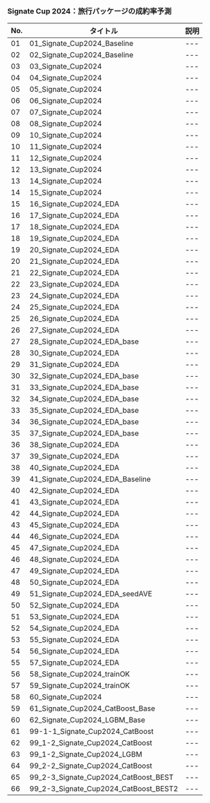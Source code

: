 ### Signate Cup 2024：旅行パッケージの成約率予測
|  No. | タイトル | 説明 |
|------|-----|---|
| 01   | 01_Signate_Cup2024_Baseline  | ---   |
| 02   | 02_Signate_Cup2024_Baseline  | ---   |
| 03   | 03_Signate_Cup2024  | ---   |
| 04   | 04_Signate_Cup2024  | ---   |
| 05   | 05_Signate_Cup2024  | ---   |
| 06   | 06_Signate_Cup2024  | ---   |
| 07   | 07_Signate_Cup2024  | ---   |
| 08   | 08_Signate_Cup2024  | ---   |
| 09   | 10_Signate_Cup2024  | ---   |
| 10   | 11_Signate_Cup2024  | ---   |
| 11   | 12_Signate_Cup2024  | ---   |
| 12   | 13_Signate_Cup2024  | ---   |
| 13   | 14_Signate_Cup2024  | ---   |
| 14   | 15_Signate_Cup2024  | ---   |
| 15   | 16_Signate_Cup2024_EDA  | ---   |
| 16   | 17_Signate_Cup2024_EDA  | ---   |
| 17   | 18_Signate_Cup2024_EDA  | ---   |
| 18   | 19_Signate_Cup2024_EDA  | ---   |
| 19   | 20_Signate_Cup2024_EDA  | ---   |
| 20   | 21_Signate_Cup2024_EDA | ---   |
| 21   | 22_Signate_Cup2024_EDA  | ---   |
| 22   | 23_Signate_Cup2024_EDA  | ---   |
| 23   | 24_Signate_Cup2024_EDA  | ---   |
| 24   | 25_Signate_Cup2024_EDA  | ---   |
| 25   | 26_Signate_Cup2024_EDA  | ---   |
| 26   | 27_Signate_Cup2024_EDA  | ---   |
| 27   | 28_Signate_Cup2024_EDA_base  | ---   |
| 28   | 30_Signate_Cup2024_EDA  | ---   |
| 29   | 31_Signate_Cup2024_EDA  | ---   |
| 30   | 32_Signate_Cup2024_EDA_base  | ---   |
| 31   | 33_Signate_Cup2024_EDA_base  | ---   |
| 32   | 34_Signate_Cup2024_EDA_base | ---   |
| 33   | 35_Signate_Cup2024_EDA_base  | ---   |
| 34   | 36_Signate_Cup2024_EDA_base  | ---   |
| 35   | 37_Signate_Cup2024_EDA_base  | ---   |
| 36   | 38_Signate_Cup2024_EDA  | ---   |
| 37   | 39_Signate_Cup2024_EDA  | ---   |
| 38   | 40_Signate_Cup2024_EDA  | ---   |
| 39   | 41_Signate_Cup2024_EDA_Baseline  | ---   |
| 40   | 42_Signate_Cup2024_EDA  | ---   |
| 41   | 43_Signate_Cup2024_EDA  | ---   |
| 42   | 44_Signate_Cup2024_EDA  | ---   |
| 43   | 45_Signate_Cup2024_EDA  | ---   |
| 44   | 46_Signate_Cup2024_EDA | ---   |
| 45   | 47_Signate_Cup2024_EDA  | ---   |
| 46   | 48_Signate_Cup2024_EDA  | ---   |
| 47   | 49_Signate_Cup2024_EDA  | ---   |
| 48   | 50_Signate_Cup2024_EDA  | ---   |
| 49   | 51_Signate_Cup2024_EDA_seedAVE  | ---   |
| 50   | 52_Signate_Cup2024_EDA  | ---   |
| 51   | 53_Signate_Cup2024_EDA  | ---   |
| 52   | 54_Signate_Cup2024_EDA  | ---   |
| 53   | 55_Signate_Cup2024_EDA  | ---   |
| 54   | 56_Signate_Cup2024_EDA  | ---   |
| 55   | 57_Signate_Cup2024_EDA  | ---   |
| 56   | 58_Signate_Cup2024_trainOK  | ---   |
| 57   | 59_Signate_Cup2024_trainOK  | ---   |
| 58   | 60_Signate_Cup2024  | ---   |
| 59   | 61_Signate_Cup2024_CatBoost_Base  | ---   |
| 60   | 62_Signate_Cup2024_LGBM_Base  | ---   |
| 61   | 99-1-1_Signate_Cup2024_CatBoost  | ---   |
| 62   | 99_1-2_Signate_Cup2024_CatBoost  | ---   |
| 63   | 99_1-2_Signate_Cup2024_LGBM  | ---   |
| 64   | 99_2-2_Signate_Cup2024_CatBoost  | ---   |
| 65   | 99_2-3_Signate_Cup2024_CatBoost_BEST  | ---   |
| 66   | 99_2-3_Signate_Cup2024_CatBoost_BEST2  | ---   |